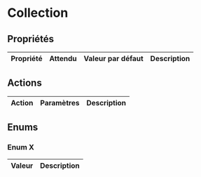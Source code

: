 # Collection
 
## Propriétés

|Propriété|Attendu|Valeur par défaut|Description|
|-|-|-|-|

## Actions

|Action|Paramètres|Description|
|-|-|-|

## Enums

### Enum X

|Valeur|Description|
|-|-|
